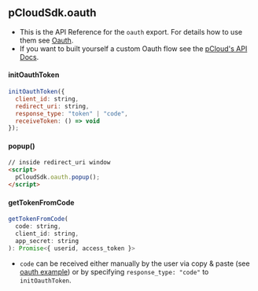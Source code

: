 ## pCloudSdk.oauth

- This is the API Reference for the `oauth` export. For details how to use them see [Oauth](Oauth.md).
- If you want to built yourself a custom Oauth flow see the [pCloud's API Docs](https://docs.pcloud.com/methods/oauth_2.0/index.html).

#### initOauthToken

``` js
initOauthToken({
  client_id: string,
  redirect_uri: string,
  response_type: "token" | "code",
  receiveToken: () => void
});
```

#### popup()

``` html
// inside redirect_uri window
<script>
  pCloudSdk.oauth.popup();
</script>
```

#### getTokenFromCode

``` js
getTokenFromCode(
  code: string,
  client_id: string,
  app_secret: string
): Promise<{ userid, access_token }>
```

- `code` can be received either manually by the user via copy & paste (see [oauth example](examples/node/token.js)) or by specifying `response_type: "code"` to `initOauthToken`.
